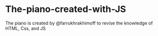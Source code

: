 # The-piano-created-with-JS
The piano is created by @farrukhrakhimoff to revise the knowledge of HTML, Css, and JS 

